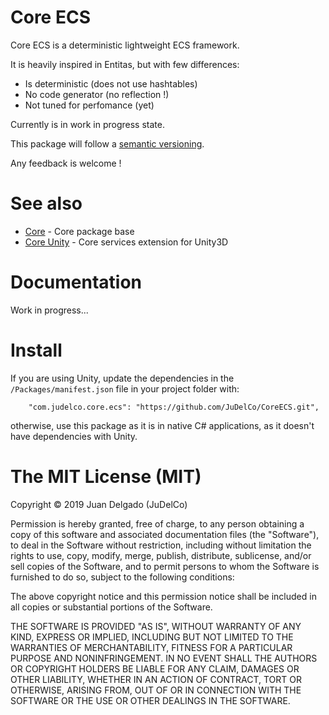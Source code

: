 Core ECS
=====================

Core ECS is a deterministic lightweight ECS framework.

It is heavily inspired in Entitas, but with few differences:

- Is deterministic (does not use hashtables)
- No code generator (no reflection !)
- Not tuned for perfomance (yet)

Currently is in work in progress state.

This package will follow a [semantic versioning](http://semver.org/).

Any feedback is welcome !


See also
=====================

- [Core](https://github.com/JuDelCo/Core) - Core package base
- [Core Unity](https://github.com/JuDelCo/CoreUnity) - Core services extension for Unity3D


Documentation
=====================

Work in progress...


Install
=====================

If you are using Unity, update the dependencies in the ```/Packages/manifest.json``` file in your project folder with:

```
	"com.judelco.core.ecs": "https://github.com/JuDelCo/CoreECS.git",
```

otherwise, use this package as it is in native C# applications, as it doesn't have dependencies with Unity.


The MIT License (MIT)
=====================

Copyright © 2019 Juan Delgado (JuDelCo)

Permission is hereby granted, free of charge, to any person obtaining a copy
of this software and associated documentation files (the "Software"), to deal
in the Software without restriction, including without limitation the rights
to use, copy, modify, merge, publish, distribute, sublicense, and/or sell
copies of the Software, and to permit persons to whom the Software is
furnished to do so, subject to the following conditions:

The above copyright notice and this permission notice shall be included in
all copies or substantial portions of the Software.

THE SOFTWARE IS PROVIDED "AS IS", WITHOUT WARRANTY OF ANY KIND, EXPRESS OR
IMPLIED, INCLUDING BUT NOT LIMITED TO THE WARRANTIES OF MERCHANTABILITY,
FITNESS FOR A PARTICULAR PURPOSE AND NONINFRINGEMENT. IN NO EVENT SHALL THE
AUTHORS OR COPYRIGHT HOLDERS BE LIABLE FOR ANY CLAIM, DAMAGES OR OTHER
LIABILITY, WHETHER IN AN ACTION OF CONTRACT, TORT OR OTHERWISE, ARISING FROM,
OUT OF OR IN CONNECTION WITH THE SOFTWARE OR THE USE OR OTHER DEALINGS IN
THE SOFTWARE.
